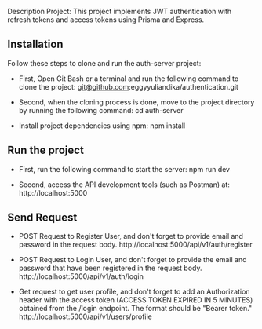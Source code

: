 Description Project: 
This project implements JWT authentication with refresh tokens and access tokens using Prisma and Express.


## Installation
Follow these steps to clone and run the auth-server project:

- First, Open Git Bash or a terminal and run the following command to clone the project:
  git@github.com:eggyyuliandika/authentication.git

- Second, when the cloning process is done, move to the project directory by running the following command:
  cd auth-server

- Install project dependencies using npm:
  npm install


## Run the project
- First, run the following command to start the server:
  npm run dev 

- Second, access the API development tools (such as Postman) at:
  http://localhost:5000


## Send Request 
- POST Request to Register User, and don't forget to provide email and password in the request body.
  http://localhost:5000/api/v1/auth/register

- POST Request to Login User, and don't forget to provide the email and password that have been registered in the request body.
  http://localhost:5000/api/v1/auth/login 

- Get request to get user profile, and don't forget to add an Authorization header with the access token (ACCESS TOKEN EXPIRED IN 5 MINUTES) 
  obtained from the /login endpoint. The format should be "Bearer token."
  http://localhost:5000/api/v1/users/profile